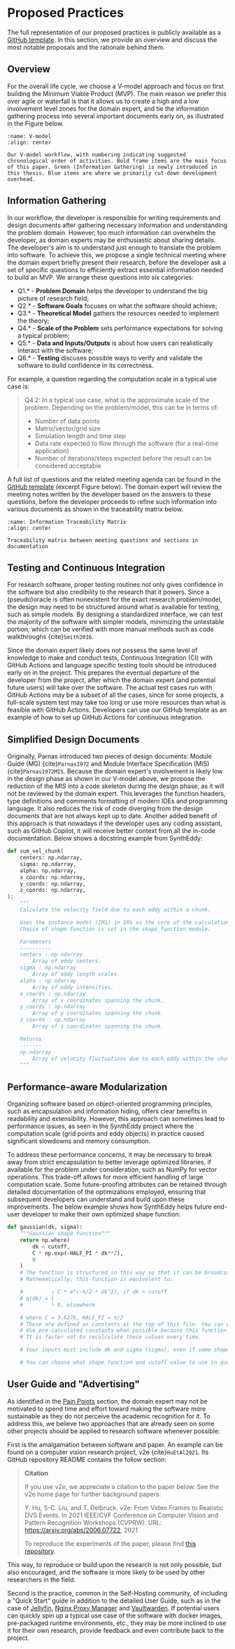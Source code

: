 # Proposed Practices

The full representation of our proposed practices is publicly available as a [GitHub template](https://omltcat.github.io/research-software-template/).
In this section, we provide an overview and discuss the most notable proposals and the rationale behind them.

## Overview
For the overall life cycle, we choose a V-model approach and focus on first building the Minimum Viable Product (MVP).
The main reason we prefer this over agile or waterfall is that it allows us to create a high and a low involvement level zones for the domain expert, and tie the information gathering process into several important documents early on, as illustrated in the Figure below.

```{figure} figures/v-model.png
:name: V-model
:align: center

Our V-model workflow, with numbering indicating suggested chronological order of activities. Bold frame items are the main focus of this paper. Green (Information Gathering) is newly introduced in this thesis. Blue items are where we primarily cut-down development overhead.
```

## Information Gathering
In our workflow, the developer is responsible for writing requirements and design documents after gathering necessary information and understanding the problem domain. However, too much information can overwhelm the developer, as domain experts may be enthusiastic about sharing details. The developer's aim is to understand just enough to translate the problem into software. To achieve this, we propose a single technical meeting where the domain expert briefly present their research, before the developer ask a set of specific questions to efficiently extract essential information needed to build an MVP. We arrange these questions into six categories:

- Q1.* - **Problem Domain** helps the developer to understand the big picture of research field;
- Q2.* - **Software Goals** focuses on what the software should achieve;
- Q3.* - **Theoretical Model** gathers the resources needed to implement the theory;
- Q4.* - **Scale of the Problem** sets performance expectations for solving a typical problem;
- Q5.* - **Data and Inputs/Outputs** is about how users can realistically interact with the software;
- Q6.* - **Testing** discuses possible ways to verify and validate the software to build confidence in its correctness.

For example, a question regarding the computation scale in a typical use case is:
> Q4.2: In a typical use case, what is the approximate scale of the problem. Depending on the problem/model, this can be in terms of:
> - Number of data points
> - Matrix/vector/grid size
> - Simulation length and time step
> - Data rate expected to flow through the software (for a real-time application)
> - Number of iterations/steps expected before the result can be considered acceptable


A full list of questions and the related meeting agenda can be found in the [GitHub template](https://omltcat.github.io/research-software-template/template/first-meeting/) (excerpt Figure below).
The domain expert will review the meeting notes written by the developer based on the answers to these questions, before the developer proceeds to refine such information into various documents as shown in the traceability matrix below.

```{figure} figures/trace.png
:name: Information Traceability Matrix
:align: center

Traceability matrix between meeting questions and sections in documentation
```

## Testing and Continuous Integration
For research software, proper testing routines not only gives confidence in the software but also credibility to the research that it powers.
Since a (pseudo)oracle is often nonexistent for the exact research problem/model, the design may need to be structured around what is available for testing, such as simple models.
By designing a standardized interface, we can test the majority of the software with simpler models, minimizing the untestable portion, which can be verified with more manual methods such as code walkthroughs {cite}`Smith2016`.

Since the domain expert likely does not possess the same level of knowledge to make and conduct tests, Continuous Integration (CI) with GitHub Actions and language specific testing tools should be introduced early on in the project.
This prepares the eventual departure of the developer from the project, after which the domain expert (and potential future users) will take over the software.
The actual test cases run with GitHub Actions may be a subset of all the cases, since for some projects, a full-scale system test may take too long or use more resources than what is feasible with GitHub Actions.
Developers can use our GitHub template as an example of how to set up GitHub Actions for continuous integration.

## Simplified Design Documents
Originally, Parnas introduced two pieces of design documents: Module Guide (MG) {cite}`Parnas1972` and Module Interface Specification (MIS) {cite}`Parnas1972MIS`.
Because the domain expert's involvement is likely low in the design phase as shown in our V-model above, we propose the reduction of the MIS into a code skeleton during the design phase, as it will not be reviewed by the domain expert.
This leverages the function headers, type definitions and comments formatting of modern IDEs and programming language.
It also reduces the risk of code diverging from the design documents that are not always kept up to date.
Another added benefit of this approach is that nowadays if the developer uses any coding assistant, such as GitHub Copilot, it will receive better context from all the in-code documentation.
Below shows a docstring example from SynthEddy:

```python
def sum_vel_chunk(
    centers: np.ndarray,
    sigma: np.ndarray,
    alpha: np.ndarray,
    x_coords: np.ndarray,
    y_coords: np.ndarray,
    z_coords: np.ndarray,
):
    """
    Calculate the velocity field due to each eddy within a chunk.

    Uses the instance model (IM1) in SRS as the core of the calculation.
    Choice of shape function is set in the shape_function module.

    Parameters
    ----------
    centers : np.ndarray
        Array of eddy centers.
    sigma : np.ndarray
        Array of eddy length scales.
    alpha : np.ndarray
        Array of eddy intensities.
    x_coords : np.ndarray
        Array of x coordinates spanning the chunk.
    y_coords : np.ndarray
        Array of y coordinates spanning the chunk.
    z_coords : np.ndarray
        Array of z coordinates spanning the chunk.

    Returns
    -------
    np.ndarray
        Array of velocity fluctuations due to each eddy within the chunk.
    """
```

## Performance-aware Modularization
Organizing software based on object-oriented programming principles, such as encapsulation and information hiding, offers clear benefits in readability and extensibility.
However, this approach can sometimes lead to performance issues, as seen in the SynthEddy project where the computation scale (grid points and eddy objects) in practice caused significant slowdowns and memory consumption. 

To address these performance concerns, it may be necessary to break away from strict encapsulation to better leverage optimized libraries, if available for the problem under consideration, such as NumPy for vector operations.
This trade-off allows for more efficient handling of large computation scale.
Some future-proofing attributes can be retained through detailed documentation of the optimizations employed, ensuring that subsequent developers can understand and build upon these improvements. The below example shows how SynthEddy helps future end-user developer to make their own optimized shape function:

```python
def gaussian(dk, sigma):
    """Gaussian shape function"""
    return np.where(
        dk < cutoff,
        C * np.exp(-HALF_PI * dk**2),
        0
    )
    # The function is structured in this way so that it can be broadcasted by NumPy over many eddies efficiently.
    # Mathematically, this function is equivalent to:

    #         ┌ C * e^(-π/2 * dk^2), if dk < cutoff
    # q(dk) = ┤
    #         └ 0, elsewhere

    # where C = 3.6276, HALF_PI = π/2
    # These are defined as constants at the top of this file. You can use different values or define new ones.
    # Use pre-calculated constants when possible because this function is called many times.
    # It is faster not to recalculate these values every time.

    # Your inputs must include dk and sigma (sigma), even if some shape functions may not use sigma.

    # You can choose what shape function and cutoff value to use in query arguments.
```

## User Guide and "Advertising"
As identified in the [Pain Points](./introduction.md#pain-points) section, the domain expert may not be motivated to spend time and effort toward making the software more sustainable as they do not perceive the academic recognition for it.
To address this, we believe two approaches that are already seen on some other projects should be applied to research software whenever possible:

First is the amalgamation between software and paper. An example can be found on a computer vision research project, v2e {cite}`HuEtAl2021`. Its GitHub repository README contains the follow section:

> **Citation**
>
> If you use v2e, we appreciate a citation to the paper below. See the v2e home page for further background papers.
>
> Y. Hu, S-C. Liu, and T. Delbruck. v2e: From Video Frames to Realistic DVS Events. In 2021 IEEE/CVF Conference on Computer Vision and Pattern Recognition Workshops (CVPRW). URL: https://arxiv.org/abs/2006.07722, 2021
>
> To reproduce the experiments of the paper, please find [this repository](https://github.com/SensorsINI/v2e_exps_public).

This way, to reproduce or build upon the research is not only possible, but also encouraged, and the software is more likely to be used by other researchers in the field.

Second is the practice, common in the Self-Hosting community, of including a "Quick Start" guide in addition to the detailed User Guide, such as in the case of [Jellyfin](https://jellyfin.org/docs/general/quick-start/), [Nginx Proxy Manager](https://nginxproxymanager.com/guide/#quick-setup) and [Vaultwarden](https://github.com/dani-garcia/vaultwarden?tab=readme-ov-file#docker-compose).
If potential users can quickly spin up a typical use case of the software with docker images, pre-packaged runtime environments, etc., they may be more inclined to use it for their own research, provide feedback and even contribute back to the project.
